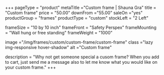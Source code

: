 +++
pageType = "product"
metaTitle ="Custom frame | Shauna Gra"
title = "Custom frame"
price = "50.00"
downFrom ="55.00"
saleOn ="yes"
productGroup = "frames"
productType = "custom"
stockLeft = "2 Left" 
 
frameSize = "10 by 10 inch" 
frameFront = "Safety Perspex" 
frameMounting = "Wall hung or free standing" 
frameWeight = "1000" 
 
 
image ="/img/frames/custom/custom-frame/custom-frame"
class ="lazy img-responsive hover-shadow"
alt ="Custom frame"
 
description = "Why not get someone special a cusom frame? When you add to cart, just send me a message also to let me know what you would like on your custom frame."
+++
